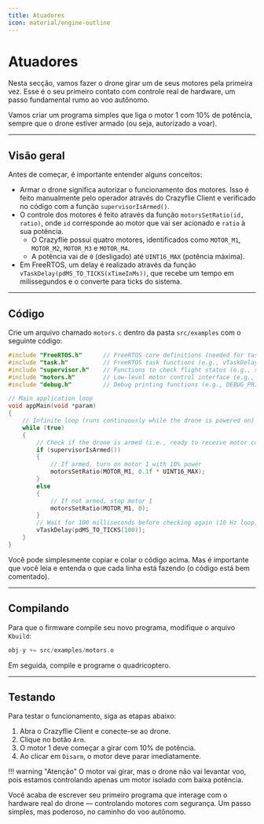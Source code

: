 ```yaml
---
title: Atuadores
icon: material/engine-outline
---
```


# Atuadores

Nesta secção, vamos fazer o drone girar um de seus motores pela primeira vez. Esse é o seu primeiro contato com controle real de hardware, um passo fundamental rumo ao voo autônomo.

Vamos criar um programa simples que liga o motor 1 com 10% de potência, sempre que o drone estiver armado (ou seja, autorizado a voar).

---

## Visão geral

Antes de começar, é importante entender alguns conceitos:

- Armar o drone significa autorizar o funcionamento dos motores. Isso é feito manualmente pelo operador através do Crazyflie Client e verificado no código com a função `supervisorIsArmed()`.
- O controle dos motores é feito através da função `motorsSetRatio(id, ratio)`, onde `id` corresponde ao motor que vai ser acionado e `ratio` à sua potência.
    - O Crazyflie possui quatro motores, identificados como `MOTOR_M1`, `MOTOR_M2`, `MOTOR_M3` e `MOTOR_M4`.
    - A potência vai de `0` (desligado) até `UINT16_MAX` (potência máxima).
- Em FreeRTOS, um delay é realizado através da função `vTaskDelay(pdMS_TO_TICKS(xTimeInMs))`, que recebe um tempo em milissegundos e o converte para ticks do sistema.

---

## Código

Crie um arquivo chamado `motors.c` dentro da pasta `src/examples` com o seguinte código:

```c title="motors.c"
#include "FreeRTOS.h"      // FreeRTOS core definitions (needed for task handling and timing)
#include "task.h"          // FreeRTOS task functions (e.g., vTaskDelay)
#include "supervisor.h"    // Functions to check flight status (e.g., supervisorIsArmed)
#include "motors.h"        // Low-level motor control interface (e.g., motorsSetRatio)
#include "debug.h"         // Debug printing functions (e.g., DEBUG_PRINT)

// Main application loop
void appMain(void *param)
{
    // Infinite loop (runs continuously while the drone is powered on)
    while (true)
    {
        // Check if the drone is armed (i.e., ready to receive motor commands)
        if (supervisorIsArmed())
        {
            // If armed, turn on motor 1 with 10% power
            motorsSetRatio(MOTOR_M1, 0.1f * UINT16_MAX);
        }
        else
        {
            // If not armed, stop motor 1
            motorsSetRatio(MOTOR_M1, 0);
        }
        // Wait for 100 milliseconds before checking again (10 Hz loop)
        vTaskDelay(pdMS_TO_TICKS(100));
    }
}
```

Você pode simplesmente copiar e colar o código acima. Mas é importante que você leia e entenda o que cada linha está fazendo (o código está bem comentado).

---

## Compilando

Para que o firmware compile seu novo programa, modifique o arquivo `Kbuild`:

```c title="Kbuild"
obj-y += src/examples/motors.o
```

Em seguida, compile e programe o quadricoptero.

---

## Testando

Para testar o funcionamento, siga as etapas abaixo:

1. Abra o Crazyflie Client e conecte-se ao drone.
2. Clique no botão `Arm`.
3. O motor 1 deve começar a girar com 10% de potência.
4. Ao clicar em `Disarm`, o motor deve parar imediatamente.

!!! warning "Atenção"
    O motor vai girar, mas o drone não vai levantar voo, pois estamos controlando apenas um motor isolado com baixa potência.

Você acaba de escrever seu primeiro programa que interage com o hardware real do drone — controlando motores com segurança. Um passo simples, mas poderoso, no caminho do voo autônomo.